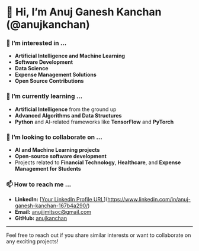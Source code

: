 # 👋 Hi, I’m Anuj Ganesh Kanchan (@anujkanchan)

### 👀 I’m interested in ...
- **Artificial Intelligence and Machine Learning**
- **Software Development**
- **Data Science**
- **Expense Management Solutions**
- **Open Source Contributions**

### 🌱 I’m currently learning ...
- **Artificial Intelligence** from the ground up
- **Advanced Algorithms and Data Structures**
- **Python** and AI-related frameworks like **TensorFlow** and **PyTorch**

### 💞️ I’m looking to collaborate on ...
- **AI and Machine Learning projects**
- **Open-source software development**
- Projects related to **Financial Technology**, **Healthcare**, and **Expense Management for Students**

### 📫 How to reach me ...
- **LinkedIn:** [[Your LinkedIn Profile URL](https://www.linkedin.com)](https://www.linkedin.com/in/anuj-ganesh-kanchan-167b4a290/)
- **Email:** anujjjmitsoc@gmail.com
- **GitHub:** [anujkanchan](https://github.com/anujkanchan)

---

Feel free to reach out if you share similar interests or want to collaborate on any exciting projects!
